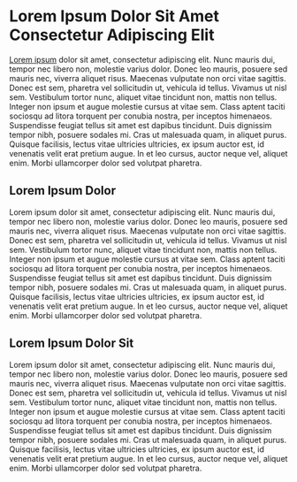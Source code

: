 # Lorem Ipsum Dolor Sit Amet Consectetur Adipiscing Elit

[Lorem ipsum](https://www.mixxerly.com) dolor sit amet, consectetur adipiscing elit. Nunc mauris dui, tempor nec libero non, molestie varius dolor. Donec leo mauris, posuere sed mauris nec, viverra aliquet risus. Maecenas vulputate non orci vitae sagittis. Donec est sem, pharetra vel sollicitudin ut, vehicula id tellus. Vivamus ut nisl sem. Vestibulum tortor nunc, aliquet vitae tincidunt non, mattis non tellus. Integer non ipsum et augue molestie cursus at vitae sem. Class aptent taciti sociosqu ad litora torquent per conubia nostra, per inceptos himenaeos. Suspendisse feugiat tellus sit amet est dapibus tincidunt. Duis dignissim tempor nibh, posuere sodales mi. Cras ut malesuada quam, in aliquet purus. Quisque facilisis, lectus vitae ultricies ultricies, ex ipsum auctor est, id venenatis velit erat pretium augue. In et leo cursus, auctor neque vel, aliquet enim. Morbi ullamcorper dolor sed volutpat pharetra.

## Lorem Ipsum Dolor

Lorem ipsum dolor sit amet, consectetur adipiscing elit. Nunc mauris dui, tempor nec libero non, molestie varius dolor. Donec leo mauris, posuere sed mauris nec, viverra aliquet risus. Maecenas vulputate non orci vitae sagittis. Donec est sem, pharetra vel sollicitudin ut, vehicula id tellus. Vivamus ut nisl sem. Vestibulum tortor nunc, aliquet vitae tincidunt non, mattis non tellus. Integer non ipsum et augue molestie cursus at vitae sem. Class aptent taciti sociosqu ad litora torquent per conubia nostra, per inceptos himenaeos. Suspendisse feugiat tellus sit amet est dapibus tincidunt. Duis dignissim tempor nibh, posuere sodales mi. Cras ut malesuada quam, in aliquet purus. Quisque facilisis, lectus vitae ultricies ultricies, ex ipsum auctor est, id venenatis velit erat pretium augue. In et leo cursus, auctor neque vel, aliquet enim. Morbi ullamcorper dolor sed volutpat pharetra.

## Lorem Ipsum Dolor Sit

Lorem ipsum dolor sit amet, consectetur adipiscing elit. Nunc mauris dui, tempor nec libero non, molestie varius dolor. Donec leo mauris, posuere sed mauris nec, viverra aliquet risus. Maecenas vulputate non orci vitae sagittis. Donec est sem, pharetra vel sollicitudin ut, vehicula id tellus. Vivamus ut nisl sem. Vestibulum tortor nunc, aliquet vitae tincidunt non, mattis non tellus. Integer non ipsum et augue molestie cursus at vitae sem. Class aptent taciti sociosqu ad litora torquent per conubia nostra, per inceptos himenaeos. Suspendisse feugiat tellus sit amet est dapibus tincidunt. Duis dignissim tempor nibh, posuere sodales mi. Cras ut malesuada quam, in aliquet purus. Quisque facilisis, lectus vitae ultricies ultricies, ex ipsum auctor est, id venenatis velit erat pretium augue. In et leo cursus, auctor neque vel, aliquet enim. Morbi ullamcorper dolor sed volutpat pharetra.
